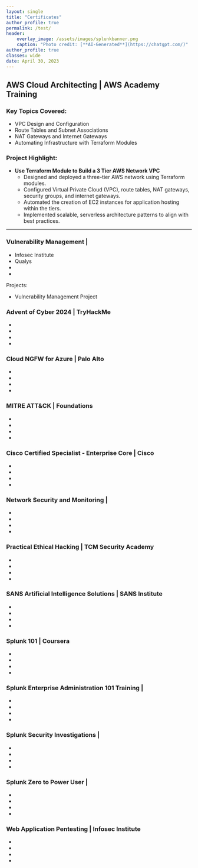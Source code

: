 ```yaml
---
layout: single
title: "Certificates"
author_profile: true
permalink: /test/
header:
    overlay_image: /assets/images/splunkbanner.png
    caption: "Photo credit: [**AI-Generated**](https://chatgpt.com/)"
author_profile: true
classes: wide
date: April 30, 2023
---
```



## AWS Cloud Architecting | AWS Academy Training [<i class="fas fa-link" aria-hidden="true"></i>](../assets/docs/certificates/kbosko_AWS_DynamoDB_certificate.pdf)

### Key Topics Covered:
- VPC Design and Configuration
- Route Tables and Subnet Associations
- NAT Gateways and Internet Gateways
- Automating Infrastructure with Terraform Modules

### Project Highlight:
- **Use Terraform Module to Build a 3 Tier AWS Network VPC** [<i class="fab fa-fw fa-github" aria-hidden="true"></i>](https://github.com/Nisha318/Terraform-Modules/blob/main/README.md)
  - Designed and deployed a three-tier AWS network using Terraform modules.
  - Configured Virtual Private Cloud (VPC), route tables, NAT gateways, security groups, and internet gateways.
  - Automated the creation of EC2 instances for application hosting within the tiers.
  - Implemented scalable, serverless architecture patterns to align with best practices.
----------------------------------------




### Vulnerability Management |   [<i class="fas fa-link" aria-hidden="true"></i>](https://)
- Infosec Institute
- Qualys
- 
- 

Projects:
- Vulnerability Management Project [<i class="fab fa-fw fa-github" aria-hidden="true"></i>](https://github.com/)

### Advent of Cyber 2024 | TryHackMe [<i class="fas fa-link" aria-hidden="true"></i>](https://)
- 
- 
- 
- 


### Cloud NGFW for Azure | Palo Alto  [<i class="fas fa-link" aria-hidden="true"></i>](https://)
- 
- 
- 
- 



### MITRE ATT&CK | Foundations [<i class="fas fa-link" aria-hidden="true"></i>](https://)
- 
- 
- 
- 

### Cisco Certified Specialist - Enterprise Core | Cisco  [<i class="fas fa-link" aria-hidden="true"></i>](https://)
- 
- 
- 
- 


### Network Security and Monitoring |  [<i class="fas fa-link" aria-hidden="true"></i>](https://)
- 
- 
- 
- 


### Practical Ethical Hacking | TCM Security Academy [<i class="fas fa-link" aria-hidden="true"></i>](https://)
- 
- 
- 
- 



### SANS Artificial Intelligence Solutions | SANS Institute [<i class="fas fa-link" aria-hidden="true"></i>](https://)
- 
- 
- 
- 

### Splunk 101 | Coursera  [<i class="fas fa-link" aria-hidden="true"></i>](https://)
- 
- 
- 
- 



### Splunk Enterprise Administration 101 Training |  [<i class="fas fa-link" aria-hidden="true"></i>](https://)
- 
- 
- 
- 


### Splunk Security Investigations |  [<i class="fas fa-link" aria-hidden="true"></i>](https://)
- 
- 
- 
- 

### Splunk Zero to Power User |  [<i class="fas fa-link" aria-hidden="true"></i>](https://)
- 
- 
- 
- 

### Web Application Pentesting | Infosec Institute [<i class="fas fa-link" aria-hidden="true"></i>](https://)
- 
- 
- 
- 